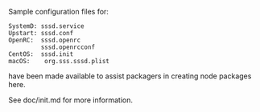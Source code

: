 Sample configuration files for:
```
SystemD: sssd.service
Upstart: sssd.conf
OpenRC:  sssd.openrc
         sssd.openrcconf
CentOS:  sssd.init
macOS:    org.sss.sssd.plist
```
have been made available to assist packagers in creating node packages here.

See doc/init.md for more information.
